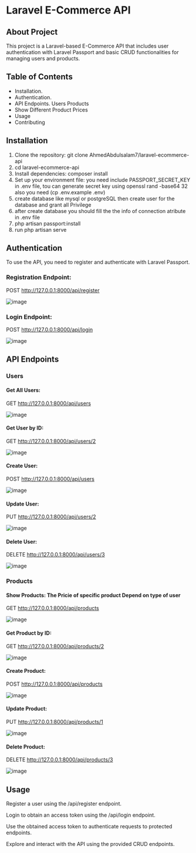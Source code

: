 # Laravel E-Commerce API

## About Project

This project is a Laravel-based E-Commerce API that includes user authentication with Laravel Passport and basic CRUD functionalities for managing users and products.

## Table of Contents

- Installation.
- Authentication.
- API Endpoints.
  Users
  Products
- Show Different Product Prices
- Usage
- Contributing


## Installation

1. Clone the repository:
   git clone AhmedAbdulsalam7/laravel-ecommerce-api
2. cd laravel-ecommerce-api
3. Install dependencies:
   composer install
4. Set up your environment file:
   you need include PASSPORT_SECRET_KEY in .env file, tou can generate secret key using openssl rand -base64 32 also you need (cp .env.example .env)
5. create database like mysql or postgreSQL then create user for the database and grant all Privilege
6. after create database you should fill the the info of connection atribute in .env file
7. php artisan passport:install
8. run php artisan serve

## Authentication

To use the API, you need to register and authenticate with Laravel Passport.

### Registration Endpoint:

POST http://127.0.0.1:8000/api/register

![image](https://github.com/AhmedAbdulsalam7/laravel-ecommerce-api/assets/89653282/841511de-8f97-44eb-acb4-3b93df7a621a)


### Login Endpoint:

POST http://127.0.0.1:8000/api/login

![image](https://github.com/AhmedAbdulsalam7/laravel-ecommerce-api/assets/89653282/f3da73a8-4b54-47f4-8ae0-544a43def47c)


## API Endpoints

### Users

#### Get All Users:

GET http://127.0.0.1:8000/api/users

![image](https://github.com/AhmedAbdulsalam7/laravel-ecommerce-api/assets/89653282/9bad405b-a6d9-4cc8-b30d-af4fc8ee1a35)


#### Get User by ID:

GET http://127.0.0.1:8000/api/users/2

![image](https://github.com/AhmedAbdulsalam7/laravel-ecommerce-api/assets/89653282/53ed2e31-6340-43d4-8d24-029aa60422ef)


#### Create User:

POST http://127.0.0.1:8000/api/users

![image](https://github.com/AhmedAbdulsalam7/laravel-ecommerce-api/assets/89653282/7be5f195-95f9-4c71-867e-8a41ecf0ff05)


#### Update User:

PUT http://127.0.0.1:8000/api/users/2

![image](https://github.com/AhmedAbdulsalam7/laravel-ecommerce-api/assets/89653282/d33a5447-e716-460f-b60a-b6001ef42688)


#### Delete User:

DELETE http://127.0.0.1:8000/api/users/3

![image](https://github.com/AhmedAbdulsalam7/laravel-ecommerce-api/assets/89653282/bead988d-919c-4755-aa94-7749504b6926)


### Products

#### Show Products: The Pricie of specific product Depend on type of user

GET http://127.0.0.1:8000/api/products

![image](https://github.com/AhmedAbdulsalam7/laravel-ecommerce-api/assets/89653282/b7c6df5e-bf94-4b06-ab8e-e81a5f633406)


#### Get Product by ID:

GET http://127.0.0.1:8000/api/products/2

![image](https://github.com/AhmedAbdulsalam7/laravel-ecommerce-api/assets/89653282/0cca84d9-d69e-439e-b208-2c06a402faf9)


#### Create Product:

POST http://127.0.0.1:8000/api/products

![image](https://github.com/AhmedAbdulsalam7/laravel-ecommerce-api/assets/89653282/a51a7957-a6f5-42a0-baca-65760e8c4a3f)


#### Update Product:

PUT http://127.0.0.1:8000/api/products/1

![image](https://github.com/AhmedAbdulsalam7/laravel-ecommerce-api/assets/89653282/dceb1c22-d2cf-465c-ac5b-8f6f4dee9fea)


#### Delete Product:

DELETE http://127.0.0.1:8000/api/products/3

![image](https://github.com/AhmedAbdulsalam7/laravel-ecommerce-api/assets/89653282/6a790ede-8827-4e85-93c9-aa9b9f13b70d)



## Usage

Register a user using the /api/register endpoint.

Login to obtain an access token using the /api/login endpoint.

Use the obtained access token to authenticate requests to protected endpoints.

Explore and interact with the API using the provided CRUD endpoints.
